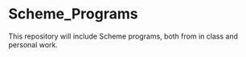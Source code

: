 Scheme_Programs
===============

This repository will include Scheme programs, both from in class and personal work.
